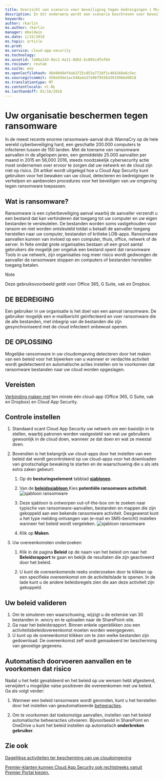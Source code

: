 ```yaml
---
title: Overzicht van scenario voor beveiliging tegen bedreigingen | Microsoft Docs
description: In dit onderwerp wordt een scenario beschreven voor beveiliging van uw organisatie tegen bedreigingen in uw cloudomgeving.
keywords: 
author: rkarlin
ms.author: rkarlin
manager: mbaldwin
ms.date: 1/15/2018
ms.topic: article
ms.prod: 
ms.service: cloud-app-security
ms.technology: 
ms.assetid: 7a06a243-9ec2-4a11-8db2-bc065cdfef64
ms.reviewer: reutam
ms.suite: ems
ms.openlocfilehash: 4bb90d94fdab3725c853a772df1c484260a6c5ec
ms.sourcegitcommit: 458e936e1ac548eda37e9bf955b439199bbdd018
ms.translationtype: MT
ms.contentlocale: nl-NL
ms.lasthandoff: 01/16/2018
---
```

# <a name="protecting-your-organization-from-ransomware"></a>Uw organisatie beschermen tegen ransomware

In de meest recente enorme ransomware-aanval druk WannaCry op de hele wereld cyberbeveiliging hard, een geschatte 200.000 computers te infecteren tussen de 150 landen. Met de toename van ransomware aanvallen in de afgelopen jaren, een gemiddelde 25.000 aanvallen per maand in 2015 en 56,000 2016, steeds noodzakelijk cybersecurity actie moet ondernemen over ervoor te zorgen dat uw netwerk en de cloud zijn niet op risico. Dit artikel wordt uitgelegd hoe u Cloud App Security kunt gebruiken voor het bewaken van uw cloud, detecteren en bedreigingen te verhelpen en aanbevolen procedures voor het beveiligen van uw omgeving tegen ransomware toepassen.

## <a name="what-is-ransomware"></a>Wat is ransomware?
Ransomware is een cyberbeveiliging aanval waarbij de aanvaller verzendt u een bestand dat kan verhinderen dat toegang tot uw computer en uw eigen bestanden te versleutelen. De bestanden worden soms vastgehouden voor ransom en niet worden ontsleuteld totdat u betaalt de aanvaller toegang herstellen naar uw computer, bestanden of kritieke LOB-apps. Ransomware aanvallen kunnen van invloed op een computer, thuis, office, netwerk of de server. In feite omdat grote organisaties bestaan uit een groot aantal gebruikers die mogelijk per ongeluk een bestand opent dat ransomware Tools in uw netwerk, zijn organisaties nog meer risico wordt gedwongen de aanvaller de ransomware stoppen en computers of bestanden herstellen toegang betalen.

>[!NOTE]
> Deze gebruiksvoorbeeld geldt voor Office 365, G Suite, vak en Dropbox.

## <a name="the-threat"></a>DE BEDREIGING
Een gebruiker in uw organisatie is het doel van een aanval ransomware. De gebruiker mogelijk een e-mailbericht geïnfecteerd en voer ransomware die de alle bestanden, met inbegrip van de bestanden die zijn gesynchroniseerd met de cloud infecteert onbewust openen.

## <a name="the-solution"></a>DE OPLOSSING
Mogelijke ransomware in uw cloudomgeving detecteren door het maken van een beleid voor het bijwerken van u wanneer er verdachte activiteit wordt gedetecteerd en automatische acties instellen om te voorkomen dat ransomware bestanden naar uw cloud worden opgeslagen.

## <a name="prerequisites"></a>Vereisten

[Verbinding maken met](enable-instant-visibility-protection-and-governance-actions-for-your-apps.md) ten minste één cloud-app (Office 365, G Suite, vak en Dropbox) en Cloud App Security.

## <a name="setting-up-monitoring"></a>Controle instellen

1.  Standaard scant Cloud App Security uw netwerk om een basislijn in te stellen, waarbij patronen worden vastgesteld van wat uw gebruikers gewoonlijk in de cloud doen, wanneer ze dat doen en wat ze meestal doen. 

2. Bovendien is het belangrijk uw cloud-apps door het instellen van een beleid dat wordt gecontroleerd op uw cloud-apps voor het downloaden van grootschalige bewaking te starten en de waarschuwing die u als iets extra zaken gebeurt:

    1. Op de **besturingselement** tabblad [ **sjablonen**](policy-template-reference.md). 
   
    2. Van de [ **beleidssjabloon** ](policy-template-reference.md) Kies **potentiële ransomware activiteit**. 
       ![sjabloon ransomware](./media/ransomware-template.png)
    3. Deze sjabloon is ontworpen out-of-the-box om te zoeken naar typische van ransomware-aanvallen, bestanden en mappen die zijn gekoppeld aan een bekende ransomware activiteit. Desgewenst kunt u het type melding ontvangen van (e-mail en SMS-bericht) instellen wanneer het beleid wordt vergeleken.
        ![sjabloon ransomware](./media/ransomware-template-fields.png)
    4. Klik op **Maken**. 
   
     
2. Uw overeenkomsten onderzoeken
    
    1. Klik in de pagina **Beleid** op de naam van het beleid om naar het **Beleidsrapport** te gaan en bekijk de resultaten die zijn geactiveerd door het beleid.

    2. U kunt de overeenkomende reeks onderzoeken door te klikken op een specifieke overeenkomst om de activiteitslade te openen. In de lade kunt u de andere beleidsregels zien die aan deze activiteit zijn gekoppeld. 
     
## <a name="validating-your-policy"></a>Uw beleid valideren

1. Om te simuleren een waarschuwing, wijzigt u de extensie van 30 bestanden in .wncry en te uploaden naar de SharePoint-site.
3. Ga naar het beleidsrapport. Binnen enkele ogenblikken zou een activiteitsbeleidovereenkomst moeten worden weergegeven. 
4. U kunt op de overeenkomst klikken om te zien welke bestanden zijn gedownload. De overeenkomst zelf wordt gemaskeerd ter bescherming van gevoelige gegevens. 

## <a name="remediating-attacks-and-preventing-risk"></a>Automatisch doorvoeren aanvallen en te voorkomen dat risico

Nadat u het hebt gevalideerd en het beleid op uw wensen hebt afgestemd, verwijdert u mogelijke valse positieven die overeenkomen met uw beleid. Ga als volgt verder: 
1. Wanneer een beleid ransomware wordt gevonden, kunt u het herstellen door het instellen van geautomatiseerde [beheeracties](governance-actions.md).

2. Om te voorkomen dat toekomstige aanvallen, instellen van het beleid automatische beheeracties uitvoeren. Bijvoorbeeld in SharePoint en OneDrive u kunt het beleid instellen op automatisch **onderbreken gebruiker**.

 ## <a name="see-also"></a>Zie ook  
[Dagelijkse activiteiten ter bescherming van uw cloudomgeving](daily-activities-to-protect-your-cloud-environment.md)   

[Premier-klanten kunnen Cloud App Security ook rechtstreeks vanuit Premier Portal kiezen.](https://premier.microsoft.com/)  
  
  